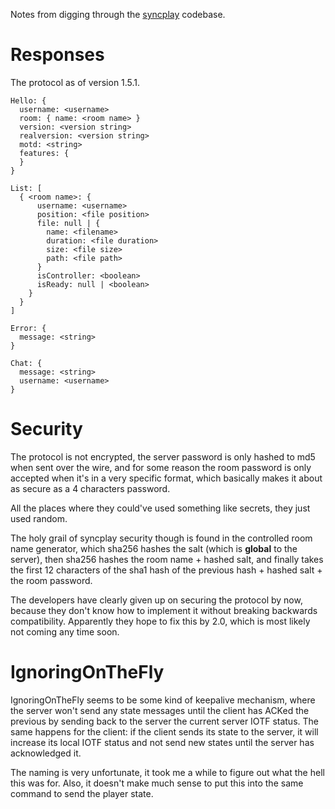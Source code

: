 Notes from digging through the [syncplay](https://github.com/syncplay/syncplay)
codebase.


# Responses
The protocol as of version 1.5.1.

```
Hello: {
  username: <username>
  room: { name: <room name> }
  version: <version string>
  realversion: <version string>
  motd: <string>
  features: {
  }
}

List: [
  { <room name>: {
      username: <username>
      position: <file position>
      file: null | {
        name: <filename>
        duration: <file duration>
        size: <file size>
        path: <file path>
      }
      isController: <boolean>
      isReady: null | <boolean>
    }
  }
]

Error: {
  message: <string>
}

Chat: {
  message: <string>
  username: <username>
}
```


# Security
The protocol is not encrypted, the server password is only hashed to md5
when sent over the wire, and for some reason the room password is only
accepted when it's in a very specific format, which basically makes it
about as secure as a 4 characters password.

All the places where they could've used something like secrets, they just
used random.

The holy grail of syncplay security though is found in the controlled room
name generator, which sha256 hashes the salt (which is **global** to the server),
then sha256 hashes the room name + hashed salt, and finally takes the first
12 characters of the sha1 hash of the previous hash + hashed salt + the
room password.

The developers have clearly given up on securing the protocol by now, because
they don't know how to implement it without breaking backwards compatibility.
Apparently they hope to fix this by 2.0, which is most likely not coming any
time soon.


# IgnoringOnTheFly
IgnoringOnTheFly seems to be some kind of keepalive mechanism,
where the server won't send any state messages until the client has ACKed
the previous by sending back to the server the current server IOTF status.
The same happens for the client: if the client sends its state to the server,
it will increase its local IOTF status and not send new states until the
server has acknowledged it.

The naming is very unfortunate, it took me a while to figure out what the hell
this was for. Also, it doesn't make much sense to put this into the same
command to send the player state.
